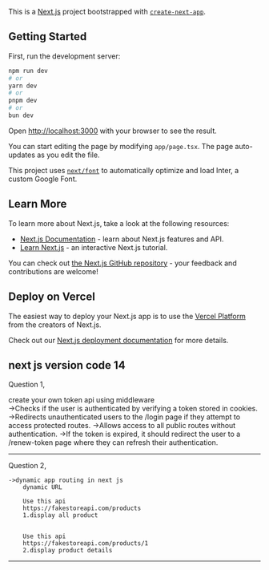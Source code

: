 This is a [Next.js](https://nextjs.org/) project bootstrapped with [`create-next-app`](https://github.com/vercel/next.js/tree/canary/packages/create-next-app).

## Getting Started

First, run the development server:

```bash
npm run dev
# or
yarn dev
# or
pnpm dev
# or
bun dev
```

Open [http://localhost:3000](http://localhost:3000) with your browser to see the result.

You can start editing the page by modifying `app/page.tsx`. The page auto-updates as you edit the file.

This project uses [`next/font`](https://nextjs.org/docs/basic-features/font-optimization) to automatically optimize and load Inter, a custom Google Font.

## Learn More

To learn more about Next.js, take a look at the following resources:

- [Next.js Documentation](https://nextjs.org/docs) - learn about Next.js features and API.
- [Learn Next.js](https://nextjs.org/learn) - an interactive Next.js tutorial.

You can check out [the Next.js GitHub repository](https://github.com/vercel/next.js/) - your feedback and contributions are welcome!

## Deploy on Vercel

The easiest way to deploy your Next.js app is to use the [Vercel Platform](https://vercel.com/new?utm_medium=default-template&filter=next.js&utm_source=create-next-app&utm_campaign=create-next-app-readme) from the creators of Next.js.

Check out our [Next.js deployment documentation](https://nextjs.org/docs/deployment) for more details.

next js  version code 14
----------------------------------------------------------------------------------------------------------------------------
Question 1,

create your own token api
using middleware 	
  ->Checks if the user is authenticated by verifying a token stored in cookies.
  ->Redirects unauthenticated users to the /login page if they attempt to access protected routes.
  ->Allows access to all public routes without authentication.
  ->If the token is expired, it should redirect the user to a /renew-token page where they can refresh their authentication.

-----------------------------------------------------------------------------------------------------------------------------

Question 2,
	
	->dynamic app routing in next js
		dynamic URL

		Use this api 
		https://fakestoreapi.com/products
		1.display all product


		Use this api
		https://fakestoreapi.com/products/1
		2.display product details
------------------------------------------------------------------------------------------------------------------------------




       

